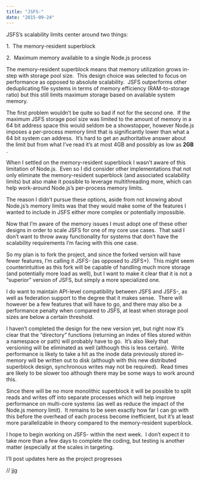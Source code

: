 ```yaml
---
title: "JSFS-"
date: "2015-09-24"
---
```


<div class="content">
<p>JSFS’s scalability limits center around two things:</p>
<p>1.  The memory-resident superblock</p>
<p>2.  Maximum memory available to a single Node.js process</p>
<p>The memory-resident superblock means that memory utilization grows in-step
with storage pool size.  This design choice was selected to focus on
performance as opposed to absolute scalability.  JSFS outperforms other
deduplicating file systems in terms of memory efficiency (RAM-to-storage
ratio) but this still limits maximum storage based on available system memory.</p>
<p>The first problem wouldn’t be quite so bad if not for the second one.  If the
maximum JSFS storage pool size was limited to the amount of memory in a 64 bit
address space this would seldom be a showstopper, however Node.js imposes a
per-process memory limit that is significantly lower than what a 64 bit system
can address.  It’s hard to get an authoritative answer about the limit but
from what I’ve read it’s at most 4GB and possibly as low as <strong>2GB</strong> .</p>
<p>When I settled on the memory-resident superblock I wasn’t aware of this
limitation of Node.js.  Even so I did consider other implementations that not
only eliminate the memory-resident superblock (and associated scalability
limits) but also make it possible to leverage multithreading more, which can
help work-around Node.js’s per-process memory limits.</p>
<p>The reason I didn’t pursue these options, aside from not knowing about
Node.js’s memory limits was that they would make some of the features I wanted
to include in JSFS either more complex or potentially impossible.</p>
<p>Now that I’m aware of the memory issues I must adopt one of these other
designs in order to scale JSFS for one of my core use cases.  That said I
don’t want to throw away functionality for systems that don’t have the
scalability requirements I’m facing with this one case.</p>
<p>So my plan is to fork the project, and since the forked version will have
fewer features, I’m calling it JSFS- (as opposed to JSFS+).  This might seem
counterintuitive as this fork will be capable of handling much more storage
(and potentially more load as well), but I want to make it clear that it is
not a “superior” version of JSFS, but simply a more specialized one.</p>
<p>I do want to maintain API-level compatibility between JSFS and JSFS-, as well
as federation support to the degree that it makes sense.  There will however
be a few features that will have to go, and there may also be a performance
penalty when compared to JSFS, at least when storage pool sizes are below a
certain threshold.</p>
<p>I haven’t completed the design for the new version yet, but right now it’s
clear that the “directory” functions (returning an index of files stored
within a namespace or path) will probably have to go.  It’s also likely that
versioning will be eliminated as well (although this is less certain).  Write
performance is likely to take a hit as the inode data previously stored in-
memory will be written out to disk (although with this new distributed
superblock design, synchronous writes may not be required).  Read times are
likely to be slower too although there may be some ways to work around this.</p>
<p>Since there will be no more monolithic superblock it will be possible to split
reads and writes off into separate processes which will help improve
performance on multi-core systems (as well as reduce the impact of the Node.js
memory limit).  It remains to be seen exactly how far I can go with this
before the overhead of each process become inefficient, but it’s at least more
parallelizable in theory compared to the memory-resident superblock.</p>
<p>I hope to begin working on JSFS- within the next week.  I don’t expect it to
take more than a few days to complete the coding, but testing is another
matter (especially at the scales in targeting.</p>
<p>I’ll post updates here as the project progresses</p>
<p>// jjg</p>
</div>
